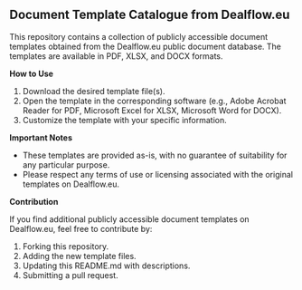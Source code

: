 ## Document Template Catalogue from Dealflow.eu

This repository contains a collection of publicly accessible document templates obtained from the Dealflow.eu public document database. The templates are available in PDF, XLSX, and DOCX formats.


**How to Use**

1. Download the desired template file(s).
2. Open the template in the corresponding software (e.g., Adobe Acrobat Reader for PDF, Microsoft Excel for XLSX, Microsoft Word for DOCX).
3. Customize the template with your specific information.

**Important Notes**

* These templates are provided as-is, with no guarantee of suitability for any particular purpose.
* Please respect any terms of use or licensing associated with the original templates on Dealflow.eu.

**Contribution**

If you find additional publicly accessible document templates on Dealflow.eu, feel free to contribute by:

1. Forking this repository.
2. Adding the new template files.
3. Updating this README.md with descriptions.
4. Submitting a pull request.


